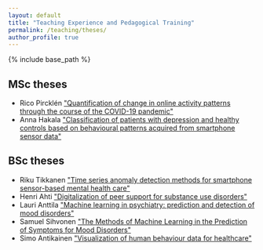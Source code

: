 ```yaml
---
layout: default
title: "Teaching Experience and Pedagogical Training"
permalink: /teaching/theses/
author_profile: true
---
```


<style>
    @import url('https://fonts.googleapis.com/css?family=Aladin|Amaranth|Arima+Madurai|Bangers|Bungee+Inline|Cabin+Sketch|Carter+One|Chicle|Damion|Emilys+Candy|Faster+One|Fredericka+the+Great|Frijole|Handlee|Homenaje|IM+Fell+DW+Pica|Jacques+Francois+Shadow|Kalam|Libre+Barcode+128+Text|Love+Ya+Like+A+Sister|Merienda|Mystery+Quest|Oleo+Script|Permanent+Marker|Philosopher|Raleway+Dots|Ranchers|Sail|Saira+Extra+Condensed|Sirin+Stencil|ZCOOL+KuaiLe&display=swap');
</style>

{% include base_path %}

## MSc theses

- Rico Pircklén ["Quantification of change in online activity patterns through the course of the COVID-19 pandemic"](/theses/Final_eng_2021_rico_pircklen.pdf)
- Anna Hakala <a href="/theses/MSc_thesis_Hakala_Anna_2021.pdf">"Classification of patients with depression and healthy controls based on behavioural patterns acquired from smartphone sensor data" </a>


## BSc theses

- Riku Tikkanen ["Time series
  anomaly detection methods for smartphone sensor-based mental health
  care"](/teaching/theses/final_Riku_Tikkanen.pdf)
- Henri Ahti <a href="/teaching/theses/SCI_2021_Ahti_Henri.pdf">"Digitalization
  of peer support for substance use disorders"</a>
- Lauri Anttila <a href="/teaching/theses/Final_SCI_2021_Lauri_Anttila.pdf">"Machine learning in psychiatry: prediction and
  detection of mood disorders"</a>
- Samuel Sihvonen <a href="/teaching/theses/BSc_Thesis_Final_Samuel_Sihvonen.pdf">"The Methods of Machine Learning in
  the Prediction of Symptoms for Mood Disorders"</a>
- Simo Antikainen <a
  href="/teaching/theses/SCI_2018_Simo_Antikainen.pdf">"Visualization of human
  behaviour data for healthcare"</a>
